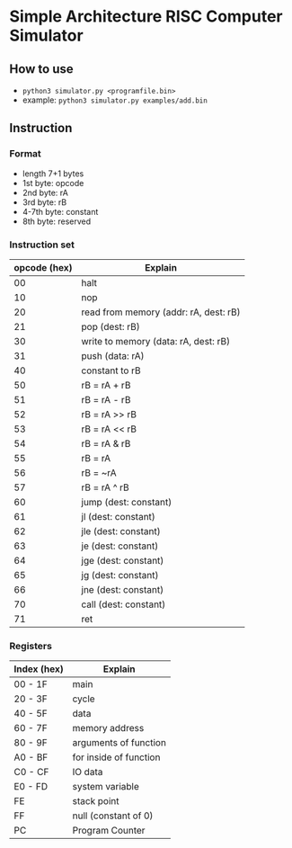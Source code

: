 # Simple Architecture RISC Computer Simulator

## How to use
* `python3 simulator.py <programfile.bin>`
* example: `python3 simulator.py examples/add.bin`

## Instruction
### Format

* length 7+1 bytes
* 1st byte: opcode
* 2nd byte: rA
* 3rd byte: rB
* 4-7th byte: constant
* 8th byte: reserved

### Instruction set

| opcode (hex)  | Explain                                   |
|---------------|-------------------------------------------|
| 00            | halt                                      |
| 10            | nop                                       |
| 20            | read from memory (addr: rA, dest: rB)     |
| 21            | pop (dest: rB)                            |
| 30            | write to memory (data: rA, dest: rB)      |
| 31            | push (data: rA)                           |
| 40            | constant to rB                            |
| 50            | rB = rA + rB                              |
| 51            | rB = rA - rB                              |
| 52            | rB = rA >> rB                             |
| 53            | rB = rA << rB                             |
| 54            | rB = rA & rB                              |
| 55            | rB = rA | rB                              |
| 56            | rB = ~rA                                  |
| 57            | rB = rA ^ rB                              |
| 60            | jump (dest: constant)                     |
| 61            | jl (dest: constant)                       |
| 62            | jle (dest: constant)                      |
| 63            | je (dest: constant)                       |
| 64            | jge (dest: constant)                      |
| 65            | jg (dest: constant)                       |
| 66            | jne (dest: constant)                      |
| 70            | call (dest: constant)                     |
| 71            | ret                                       |

### Registers
| Index (hex)   | Explain                                   |
|---------------|-------------------------------------------|
| 00 - 1F       | main                                      |
| 20 - 3F       | cycle                                     |
| 40 - 5F       | data                                      |
| 60 - 7F       | memory address                            |
| 80 - 9F       | arguments of function                     |
| A0 - BF       | for inside of function                    |
| C0 - CF       | IO data                                   |
| E0 - FD       | system variable                           |
| FE            | stack point                               |
| FF            | null (constant of 0)                      |
| PC            | Program Counter                           |
